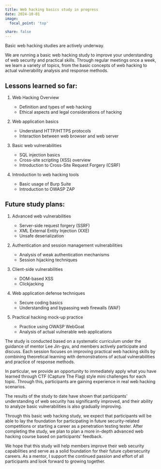 ```yaml
---
title: Web hacking basics study in progress
date: 2024-10-01
image:
  focal_point: 'top'

share: false
---
```


Basic web hacking studies are actively underway.

<!--more-->

We are running a basic web hacking study to improve your understanding of web security and practical skills. Through regular meetings once a week, we learn a variety of topics, from the basic concepts of web hacking to actual vulnerability analysis and response methods.

## Lessons learned so far:

1. Web Hacking Overview
   - Definition and types of web hacking
   - Ethical aspects and legal considerations of hacking

2. Web application basics
   - Understand HTTP/HTTPS protocols
   - Interaction between web browser and web server

3. Basic web vulnerabilities
   - SQL injection basics
   - Cross-site scripting (XSS) overview
   - Introduction to Cross-Site Request Forgery (CSRF)

4. Introduction to web hacking tools
   - Basic usage of Burp Suite
   - Introduction to OWASP ZAP

## Future study plans:

1. Advanced web vulnerabilities
   - Server-side request forgery (SSRF)
   - XML ​​External Entity Injection (XXE)
   - Unsafe deserialization

2. Authentication and session management vulnerabilities
   - Analysis of weak authentication mechanisms
   - Session hijacking techniques

3. Client-side vulnerabilities
   - DOM-based XSS
   - Clickjacking

4. Web application defense techniques
   - Secure coding basics
   - Understanding and bypassing web firewalls (WAF)

5. Practical hacking mock-up practice
   - Practice using OWASP WebGoat
   - Analysis of actual vulnerable web applications

The study is conducted based on a systematic curriculum under the guidance of mentor Lee Jin-gyu, and members actively participate and discuss. Each session focuses on improving practical web hacking skills by combining theoretical learning with demonstrations of actual vulnerabilities and practice of response methods.

In particular, we provide an opportunity to immediately apply what you have learned through CTF (Capture The Flag) style mini challenges for each topic. Through this, participants are gaining experience in real web hacking scenarios.

The results of the study to date have shown that participants' understanding of web security has significantly improved, and their ability to analyze basic vulnerabilities is also gradually improving.

Through this basic web hacking study, we expect that participants will be able to lay the foundation for participating in future security-related competitions or starting a career as a penetration testing tester. After completing the study, we plan to plan a more in-depth advanced web hacking course based on participants' feedback.

We hope that this study will help members improve their web security capabilities and serve as a solid foundation for their future cybersecurity careers. As a mentor, I support the continued passion and effort of all participants and look forward to growing together.
